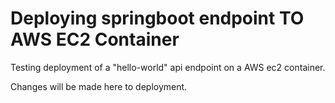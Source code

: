 # Deploying springboot endpoint TO AWS EC2 Container 

Testing deployment of a "hello-world" api endpoint on a AWS ec2 container.

Changes will be made here to deployment. 
  